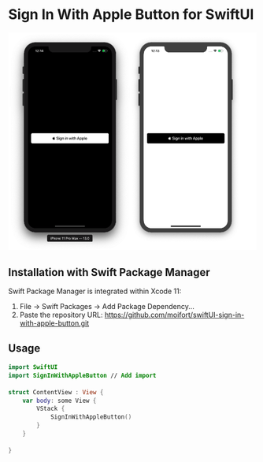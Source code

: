 # Sign In With Apple Button for SwiftUI

![sample](./static/sample.png)


## Installation with Swift Package Manager

Swift Package Manager is integrated within Xcode 11:

1. File → Swift Packages → Add Package Dependency...
2. Paste the repository URL: https://github.com/moifort/swiftUI-sign-in-with-apple-button.git


## Usage

```swift
import SwiftUI
import SignInWithAppleButton // Add import

struct ContentView : View {
    var body: some View {
        VStack {
            SignInWithAppleButton()
        }
    }
    
}
```
